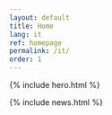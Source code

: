 ```yaml
---
layout: default
title: Home
lang: it
ref: homepage
permalink: /it/
order: 1
---
```


{% include hero.html %}

<main class="container my-4" markdown="1">

{% include news.html %}

</main>

